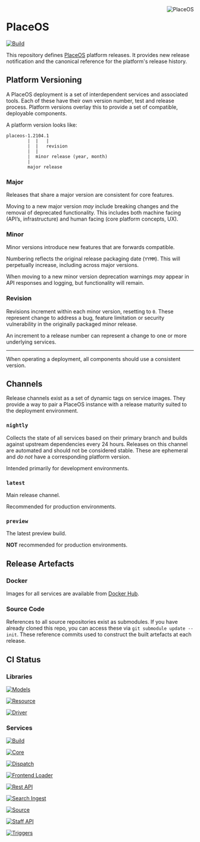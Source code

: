 <a href="https://placeos.com">
    <img align="right" src="https://github.com/placeos.png?size=200" alt="PlaceOS" />
</a>

# PlaceOS

[![Build](https://github.com/PlaceOS/PlaceOS/actions/workflows/build.yml/badge.svg)](https://github.com/PlaceOS/PlaceOS/actions/workflows/build.yml)

This repository defines [PlaceOS](https://place.technology/) platform releases.
It provides new release notification and the canonical reference for the platform's release history.


## Platform Versioning

A PlaceOS deployment is a set of interdependent services and associated tools.
Each of these have their own version number, test and release process.
Platform versions overlay this to provide a set of compatible, deployable components.

A platform version looks like:

    placeos-1.2104.1
            |  |   |
            |  |   revision
            |  |
            |  minor release (year, month)
            |
            major release

### Major
Releases that share a major version are consistent for core features.

Moving to a new major version _may_ include breaking changes and the removal of deprecated functionality.
This includes both machine facing (API’s, infrastructure) and human facing (core platform concepts, UX).

### Minor
Minor versions introduce new features that are forwards compatible.

Numbering reflects the original release packaging date (`YYMM`). This will perpetually increase, including across major versions.

When moving to a new minor version deprecation warnings _may_ appear in API responses and logging, but functionality will remain.

### Revision
Revisions increment within each minor version, resetting to `0`.
These represent change to address a bug, feature limitation or security vulnerability in the originally packaged minor release.

An increment to a release number can represent a change to one or more underlying services.

---

When operating a deployment, all components should use a consistent version.


## Channels

Release channels exist as a set of dynamic tags on service images.
They provide a way to pair a PlaceOS instance with a release maturity suited to the deployment environment.

### `nightly`
Collects the state of all services based on their primary branch and builds against upstream dependencies every 24 hours.
Releases on this channel are automated and should not be considered stable.
These are ephemeral and _do not_ have a corresponding platform version.

Intended primarily for development environments.

### `latest`
Main release channel.

Recommended for production environments.

### `preview`
The latest preview build.

**NOT** recommended for production environments.

## Release Artefacts

### Docker

Images for all services are available from [Docker Hub](https://hub.docker.com/u/placeos).

### Source Code

References to all source repositories exist as submodules.
If you have already cloned this repo, you can access these via `git submodule update --init`.
These reference commits used to construct the built artefacts at each release.

## CI Status

### Libraries

[![Models](https://img.shields.io/github/actions/workflow/status/PlaceOS/models/ci.yml?label=models&logo=github)](https://github.com/PlaceOS/models/actions/workflows/ci.yml)

[![Resource](https://img.shields.io/github/actions/workflow/status/place-labs/resource/ci.yml?label=resource&logo=github)](https://github.com/place-labs/resource/actions/workflows/ci.yml)

[![Driver](https://img.shields.io/github/actions/workflow/status/PlaceOS/driver/ci.yml?label=driver&logo=github)](https://github.com/PlaceOS/driver/actions/workflows/ci.yml)

### Services

[![Build](https://img.shields.io/github/actions/workflow/status/PlaceOS/build/ci.yml?label=build&logo=github)](https://github.com/PlaceOS/build/actions/workflows/ci.yml)

[![Core](https://img.shields.io/github/actions/workflow/status/PlaceOS/core/ci.yml?label=core&logo=github)](https://github.com/PlaceOS/core/actions/workflows/ci.yml)

[![Dispatch](https://img.shields.io/github/actions/workflow/status/PlaceOS/dispatch/ci.yml?label=dispatch&logo=github)](https://github.com/PlaceOS/dispatch/actions/workflows/ci.yml)

[![Frontend Loader](https://img.shields.io/github/actions/workflow/status/PlaceOS/frontend-loader/ci.yml?label=frontend-loader&logo=github)](https://github.com/PlaceOS/frontend-loader/actions/workflows/ci.yml)

[![Rest API](https://img.shields.io/github/actions/workflow/status/PlaceOS/rest-api/ci.yml?label=rest-api&logo=github)](https://github.com/PlaceOS/rest-api/actions/workflows/ci.yml)

[![Search Ingest](https://img.shields.io/github/actions/workflow/status/PlaceOS/search-ingest/ci.yml?label=search-ingest&logo=github)](https://github.com/PlaceOS/search-ingest/actions/workflows/ci.yml)

[![Source](https://img.shields.io/github/actions/workflow/status/PlaceOS/source/ci.yml?label=source&logo=github)](https://github.com/PlaceOS/source/actions/workflows/ci.yml)

[![Staff API](https://img.shields.io/github/actions/workflow/status/PlaceOS/staff-api/ci.yml?label=staff-api&logo=github)](https://github.com/PlaceOS/staff-api/actions/workflows/ci.yml)

[![Triggers](https://img.shields.io/github/actions/workflow/status/PlaceOS/triggers/ci.yml?label=triggers&logo=github)](https://github.com/PlaceOS/triggers/actions/workflows/ci.yml)
